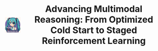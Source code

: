 
<div align="center">


<h1 style="display: flex; justify-content: center; align-items: center; gap: 10px; margin: 0;">
  <img src="./figures/logo.png" alt="Revisual Icon" width="50">
  Advancing Multimodal Reasoning: From Optimized Cold Start to Staged Reinforcement Learning
</h1>


</div>
